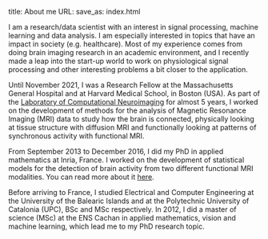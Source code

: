 title: About me
URL: 
save_as: index.html

I am a research/data scientist with an interest in signal processing, machine learning and data analysis. I am especially interested in topics that have an impact in society (e.g. healthcare).
Most of my experience comes from doing brain imaging research in an academic environment, and I recently made a leap into the start-up world to work on physiological signal processing and other interesting problems a bit closer to the application.

Until November 2021, I was a Research Fellow at the Massachusetts General Hospital and at Harvard Medical School, in Boston (USA). 
As part of the [Laboratory of Computational Neuroimaging](https://www.nmr.mgh.harvard.edu/lab/lcn) for almost 5 years, I worked on the development of methods for the analysis of Magnetic Resonance Imaging (MRI) data to study how the brain is connected, 
physically looking at tissue structure with diffusion MRI and 
functionally looking at patterns of synchronous activity with functional MRI.

From September 2013 to December 2016, I did my PhD in applied mathematics at Inria, France.
I worked on the development of statistical models for the detection of brain activity from two different functional MRI modalities. 
You can read more about it [here](https://ainafp.github.io/pages/phd.html).

Before arriving to France, I studied Electrical and Computer Engineering at the University of the Balearic Islands and at the Polytechnic University of Catalonia (UPC), BSc and MSc respectively. 
In 2012, I did a master of science (MSc) at the ENS Cachan in applied mathematics, vision and machine learning, which lead me to my PhD research topic.

